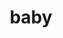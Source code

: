 ---
layout: people&body
title: baby
emoji: baby
permalink: 👶.html
image: assets/img/3moji/baby.png
---